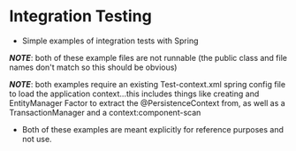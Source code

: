 # Integration Testing
* Simple examples of integration tests with Spring

***NOTE***: both of these example files are not runnable (the public class and file names don't match so this should be obvious)

***NOTE***: both examples require an existing Test-context.xml spring config file to load the application context...this includes things like creating and EntityManager Factor to extract the @PersistenceContext from, as well as a TransactionManager and a context:component-scan

* Both of these examples are meant explicitly for reference purposes and not use.
